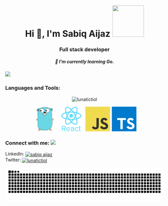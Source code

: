 
<p align="top">
<h1 align="center">Hi 👋, I'm Sabiq Aijaz
<img height="100" width="100" src="https://user-images.githubusercontent.com/74038190/227779362-cacda485-cab4-4e28-8a27-a4d2a918a7ac.gif"/>
  <br/>
 
</h1>

<h3 align="center" > Full stack developer</p> </h3>
<h5 align="center"> 🌱 I’m currently learning Go.
</h5>

![](https://user-images.githubusercontent.com/74038190/225813708-98b745f2-7d22-48cf-9150-083f1b00d6c9.gif )

<h3 align="left">Languages and Tools:</h3>


<p align="center">
<p align="center" ><img align="center" src="https://github-readme-stats.vercel.app/api/top-langs?username=lunatictiol&show_icons=true&locale=en&layout=compact" alt="lunatictiol"/></p>
<p align="center">  
 <img src="https://raw.githubusercontent.com/devicons/devicon/master/icons/go/go-original.svg" alt="go" width="80" height="80"/> 
  <img src="https://raw.githubusercontent.com/devicons/devicon/master/icons/react/react-original-wordmark.svg" alt="react" width="80" height="80"/>
  <img src="https://raw.githubusercontent.com/devicons/devicon/master/icons/javascript/javascript-original.svg" alt="javascript" width="80" height="80"/>
  <img src="https://raw.githubusercontent.com/devicons/devicon/master/icons/typescript/typescript-original.svg" alt="typescript" width="80" height="80"/> 
 </p>  
</p> 
</p>
<h3 align="left">
  Connect with me:
  <img height="50" weidth="50" src="https://user-images.githubusercontent.com/74038190/216655848-cf4d7bed-52aa-4740-8c67-1832472051ec.gif"/>
</h3>
<p align="left">
LinkedIn:  
<a href="https://linkedin.com/in/sabiq-aijaz-515a121bb/" target="blank"><img align="center" src="https://raw.githubusercontent.com/rahuldkjain/github-profile-readme-generator/master/src/images/icons/Social/linked-in-alt.svg" alt="sabiq aijaz" height="30" width="40" /></a>  
<br/>  
Twitter:  
<a href="https://twitter.com/lunatictiol" target="blank"><img align="center" src="https://raw.githubusercontent.com/rahuldkjain/github-profile-readme-generator/master/src/images/icons/Social/twitter.svg" alt="lunatictiol" height="30" width="40" /></a>


</p>

![](https://raw.githubusercontent.com/noblemajo/noblemajo/output/github-contribution-grid-snake-dark.svg#gh-dark-mode-only)
